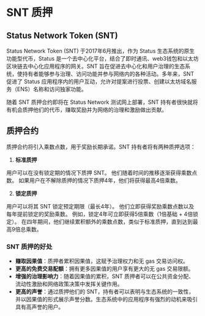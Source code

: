 # SNT 质押

## Status Network Token (SNT)

Status Network Token (SNT) 于2017年6月推出，作为 Status 生态系统的原生功能型代币，Status 是一个去中心化平台，结合了即时通讯、web3钱包和以太坊区块链去中心化应用程序的网关。SNT 旨在促进去中心化和用户治理的生态系统，使持有者能够参与治理、访问功能并参与网络内的各种活动。多年来，SNT 促进了 Status 应用程序内的用户互动，允许对提案进行投票、创建以太坊域名服务（ENS）名称和访问独家功能。

随着 SNT 质押合约即将在 Status Network 测试网上部署，SNT 持有者很快就将有机会质押他们的代币，赚取奖励并为网络的治理和激励做出贡献。

## 质押合约

质押合约将引入乘数点数，用于奖励长期承诺。SNT 持有者将有两种质押选项：

1. **标准质押**

用户可以在没有锁定期的情况下质押 SNT。
他们随着时间的推移逐渐获得乘数点数。
如果用户在不解除质押的情况下质押4年，他们将获得最高4倍乘数。

2. **锁定质押**

用户可以将其 SNT 锁定预定期限（最长4年）。
他们立即获得奖励乘数点数以及每年提前锁定的奖励乘数。
例如，锁定4年可立即获得5倍乘数（1倍基础 + 4倍锁定）。
在四年期间，他们继续累积额外的乘数点数，类似于标准质押，直到达到最高9倍总乘数。

### SNT 质押的好处

- **赚取因果值**：质押者累积因果值，这赋予治理权力和无 gas 交易访问权。
- **更高的免费交易配额**：拥有更多因果值的用户享有更大的无 gas 交易限额。
- **增强的治理影响力**：随着因果值的累积，SNT 质押者可以在公共资金分配、流动性激励和网络政策决策中发挥关键作用。
- **更高的声誉**：通过质押他们的 SNT，持有者可以表明与生态系统的一致性，并以因果值的形式展示声誉分数。生态系统中的应用程序有强烈的动机来吸引具有高声誉的用户。